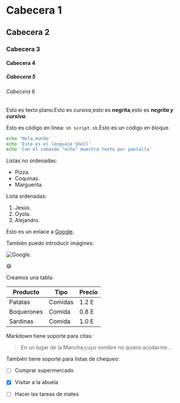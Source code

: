 # Cabecera 1

## Cabecera 2

### Cabecera 3

#### Cabecera 4

##### Cabecera 5

###### Cabecera 6

Esto es texto plano.Esto es *cursiva*,esto es **negrita**,esto es ***negrita y cursiva***.

Esto es código en línea: `sh script.sh`.Esto es un código en bloque.

```sh
echo 'Hola,mundo'
echo 'Este es el lenguaje Shell'
echo 'Con el comando "echo" muestro texto por pantalla'
```

Listas no ordenadas:

* Pizza.
* Coquinas.
* Marguerita.

Lista ordenadas:

1. Jesús.
2. Oyola.
3. Alejandro.

Esto es un enlace a [Google](http://google.com).

También puedo introducir imágines:

![Google](http://www.artetoreo.com/wp-content/uploads/2009/07/el-fandi-2.jpg).



:smile:

Creamos una tabla:

| Producto | Tipo | Precio |
|----------|------|--------|
| Patatas | Comidas | 1.2 E |
| Boquerones | Comida | 0.8 E |
| Sardinas | Comida | 1.0 E |

Markdown tiene soporte para citas:

>En un lugar de la Mancha,cuyo nombre no quiero acodarme...

También tiene soporte para listas de chequeo:

- [ ] Comprar supermercado
- [X] Visitar a la abuela 
- [ ] Hacer las tareas de mates

